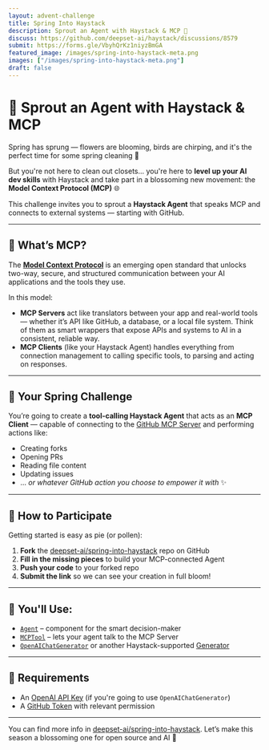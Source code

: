 ```yaml
---
layout: advent-challenge
title: Spring Into Haystack
description: Sprout an Agent with Haystack & MCP 🌱 
discuss: https://github.com/deepset-ai/haystack/discussions/8579
submit: https://forms.gle/VbyhQrKz1niyzBmGA
featured_image: /images/spring-into-haystack-meta.png
images: ["/images/spring-into-haystack-meta.png"]
draft: false
---
```


# 🌱 Sprout an Agent with Haystack & MCP

Spring has sprung — flowers are blooming, birds are chirping, and it's the perfect time for some spring cleaning 🐥

But you're not here to clean out closets... you're here to **level up your AI dev skills** with Haystack and take part in a blossoming new movement: the **Model Context Protocol (MCP)** 🌐

This challenge invites you to sprout a **Haystack Agent** that speaks MCP and connects to external systems — starting with GitHub.

---

## 🧠 What’s MCP?

The [**Model Context Protocol**](https://www.deepset.ai/blog/understanding-the-model-context-protocol-mcp) is an emerging open standard that unlocks two-way, secure, and structured communication between your AI applications and the tools they use.

In this model:

- **MCP Servers** act like translators between your app and real-world tools — whether it’s API like GitHub, a database, or a local file system. Think of them as smart wrappers that expose APIs and systems to AI in a consistent, reliable way.
- **MCP Clients** (like your Haystack Agent) handles everything from connection management to calling specific tools, to parsing and acting on responses.

---

## 🪻 Your Spring Challenge

You’re going to create a **tool-calling Haystack Agent** that acts as an **MCP Client** — capable of connecting to the [GitHub MCP Server](https://github.com/github/github-mcp-server) and performing actions like:
- Creating forks
- Opening PRs
- Reading file content
- Updating issues   
- ... _or whatever GitHub action you choose to empower it with_ ✨

---

## 🌷 How to Participate

Getting started is easy as pie (or pollen):

1. **Fork** the [deepset-ai/spring-into-haystack](https://github.com/deepset-ai/spring-into-haystack) repo on GitHub
2. **Fill in the missing pieces** to build your MCP-connected Agent
3. **Push your code** to your forked repo
4. **Submit the link** so we can see your creation in full bloom!

---

## 🔧 You'll Use:

- [`Agent`](https://docs.haystack.deepset.ai/docs/agent) – component for the smart decision-maker
- [`MCPTool`](https://docs.haystack.deepset.ai/docs/mcptool) – lets your agent talk to the MCP Server
- [`OpenAIChatGenerator`](https://docs.haystack.deepset.ai/docs/openaichatgenerator) or another Haystack-supported [Generator](https://docs.haystack.deepset.ai/docs/generators)

---

## 🎯 Requirements

- An [OpenAI API Key](https://platform.openai.com/api-keys) (if you're going to use `OpenAIChatGenerator`)
- A [GitHub Token](https://docs.github.com/en/authentication/keeping-your-account-and-data-secure/managing-your-personal-access-tokens) with relevant permission

---

You can find more info in [deepset-ai/spring-into-haystack](https://github.com/deepset-ai/spring-into-haystack). Let’s make this season a blossoming one for open source and AI 🌿